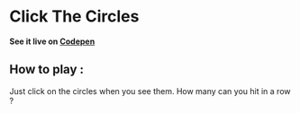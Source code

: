 # Click The Circles 

**See it live on [Codepen](https://codepen.io/heinhein/full/aPEbVL)**

## How to play :

Just click on the circles when you see them. How many can you hit in a row ? 
